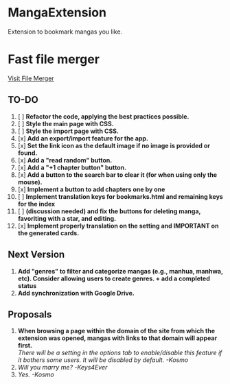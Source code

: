 # MangaExtension
Extension to bookmark mangas you like.

# Fast file merger
[Visit File Merger](https://kosmosama.space/filemerger/)

## TO-DO

1. [ ] **Refactor the code, applying the best practices possible.**
2. [ ] **Style the main page with CSS.**
3. [ ] **Style the import page with CSS.**
4. [x] **Add an export/import feature for the app.**
5. [x] **Set the link icon as the default image if no image is provided or found.**
7. [x] **Add a "read random" button.**
8. [x] **Add a "+1 chapter button" button.**
9. [x] **Add a button to the search bar to clear it (for when using only the mouse).**
10. [x] **Implement a button to add chapters one by one**
11. [ ] **Implement translation keys for bookmarks.html and remaining keys for the index**
12. [ ] **(discussion needed) and fix the buttons for deleting manga, favoriting with a star, and editing.**
13. [x] **Implement properly translation on the setting and IMPORTANT on the generated cards.**

## Next Version

1. **Add "genres" to filter and categorize mangas (e.g., manhua, manhwa, etc). Consider allowing users to create genres. + add a completed status**
2. **Add synchronization with Google Drive.**

## Proposals

1. **When browsing a page within the domain of the site from which the extension was opened, mangas with links to that domain will appear first.**  
   *There will be a setting in the options tab to enable/disable this feature if it bothers some users.
   It will be disabled by default.*
   *-Kosmo*
2. *Will you marry me?*
   *-Keys4Ever*
3. *Yes.*
   *-Kosmo*
